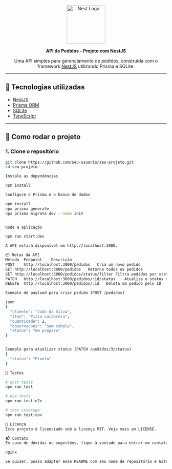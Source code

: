 <p align="center">
  <a href="http://nestjs.com/" target="blank"><img src="https://nestjs.com/img/logo-small.svg" width="120" alt="Nest Logo" /></a>
</p>

<p align="center">
  <b>API de Pedidos - Projeto com NestJS</b>
</p>

<p align="center">
  Uma API simples para gerenciamento de pedidos, construída com o framework <a href="https://nestjs.com/" target="_blank">NestJS</a> utilizando Prisma e SQLite.
</p>

---

## 🔧 Tecnologias utilizadas

- [NestJS](https://nestjs.com/)
- [Prisma ORM](https://www.prisma.io/)
- [SQLite](https://www.sqlite.org/index.html)
- [TypeScript](https://www.typescriptlang.org/)

---

## 🚀 Como rodar o projeto

### 1. Clone o repositório

```bash
git clone https://github.com/seu-usuario/seu-projeto.git
cd seu-projeto

Instale as dependências

npm install

Configure o Prisma e o banco de dados

npm install
npx prisma generate
npx prisma migrate dev --name init


Rode a aplicação

npm run start:dev

A API estará disponível em http://localhost:3000.

📦 Rotas da API
Método	Endpoint	Descrição
POST	http://localhost:3000/pedidos	Cria um novo pedido
GET	http://localhost:3000/pedidos	Retorna todos os pedidos
GET	http://localhost:3000/pedidos/status/filter	Filtra pedidos por status
PATCH	http://localhost:3000/pedidos/:id/status	Atualiza o status de um pedido
DELETE	http://localhost:3000/pedidos/:id	Deleta um pedido pelo ID

Exemplo de payload para criar pedido (POST /pedidos)

json
{
  "cliente": "João da Silva",
  "item": "Pizza calabresa",
  "quantidade": 2,
  "observacoes": "Sem cebola",
  "status": "Em preparo"
}


Exemplo para atualizar status (PATCH /pedidos/3/status)
{
  "status": "Pronto"
}

🧪 Testes

# unit tests
npm run test

# e2e tests
npm run test:e2e

# test coverage
npm run test:cov

📄 Licença
Este projeto é licenciado sob a licença MIT. Veja mais em LICENSE.

📬 Contato
Em caso de dúvidas ou sugestões, fique à vontade para entrar em contato.

nginx

Se quiser, posso adaptar esse README com seu nome de repositório e GitHub. Deseja isso?

